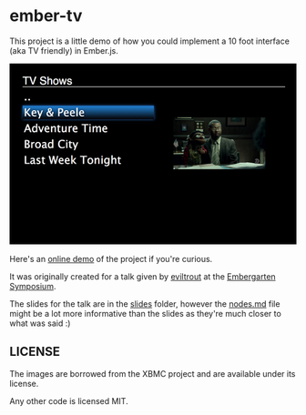 # ember-tv

This project is a little demo of how you could implement a 10 foot
interface (aka TV friendly) in Ember.js.

![Screenshot](https://raw.githubusercontent.com/eviltrout/ember-tv/master/slides/screenshot.jpg)

Here's an [online demo](http://embertv.eviltrout.com) of the project if you're curious.

It was originally created for a talk given by [eviltrout](http://eviltrout.com)
at the [Embergarten Symposium](https://unspace.ca/embergarten/).

The slides for the talk are in the [slides](https://github.com/eviltrout/ember-tv/tree/master/slides)
folder, however the [nodes.md](https://github.com/eviltrout/ember-tv/blob/master/slides/notes.md) file
might be a lot more informative than the slides as they're much closer to what was said :)

## LICENSE

The images are borrowed from the XBMC project and are available under
its license.

Any other code is licensed MIT.
